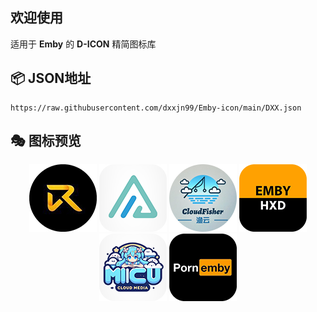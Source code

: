 
## 欢迎使用

适用于 **Emby** 的 **D-ICON** 精简图标库

## 📦 **JSON地址**
```
https://raw.githubusercontent.com/dxxjn99/Emby-icon/main/DXX.json
```

## 🎭 图标预览
<div align="center">

![D-1](https://raw.githubusercontent.com/dxxjn99/Emby-icon/main/DXX/Robo.png)
![D-2](https://raw.githubusercontent.com/dxxjn99/Emby-icon/main/DXX/Alist.png)
![D-3](https://raw.githubusercontent.com/dxxjn99/Emby-icon/main/DXX/Cloudfisher.png)
![D-4](https://raw.githubusercontent.com/dxxjn99/Emby-icon/main/DXX/Hxd2.png)
![D-5](https://raw.githubusercontent.com/dxxjn99/Emby-icon/main/DXX/Micu.png)
![D-6](https://raw.githubusercontent.com/dxxjn99/Emby-icon/main/DXX/PornEmby.png)

</div>
